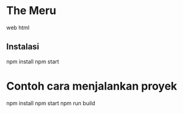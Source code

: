 # The Meru

web html

## Instalasi

npm install
npm start

# Contoh cara menjalankan proyek
npm install
npm start
npm run build
